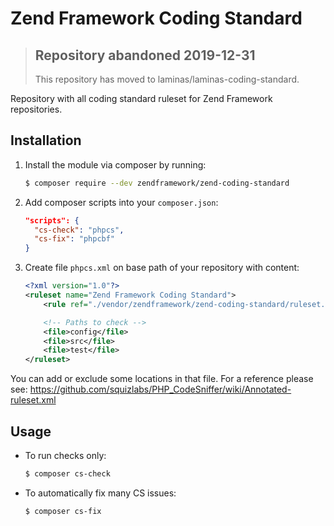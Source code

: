 Zend Framework Coding Standard
==============================

> ## Repository abandoned 2019-12-31
>
> This repository has moved to laminas/laminas-coding-standard.

Repository with all coding standard ruleset for Zend Framework repositories.


Installation
------------

1. Install the module via composer by running:

   ```bash
   $ composer require --dev zendframework/zend-coding-standard
   ```

2. Add composer scripts into your `composer.json`:

   ```json
   "scripts": {
     "cs-check": "phpcs",
     "cs-fix": "phpcbf"
   }
   ```

3. Create file `phpcs.xml` on base path of your repository with content:

   ```xml
   <?xml version="1.0"?>
   <ruleset name="Zend Framework Coding Standard">
       <rule ref="./vendor/zendframework/zend-coding-standard/ruleset.xml"/>

       <!-- Paths to check -->
       <file>config</file>
       <file>src</file>
       <file>test</file>
   </ruleset>
   ```

You can add or exclude some locations in that file.
For a reference please see: https://github.com/squizlabs/PHP_CodeSniffer/wiki/Annotated-ruleset.xml


Usage
-----

* To run checks only:

  ```bash
  $ composer cs-check
  ```

* To automatically fix many CS issues:
 
  ```bash
  $ composer cs-fix
  ```